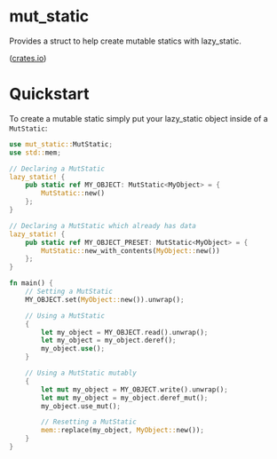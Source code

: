 # mut_static
Provides a struct to help create mutable statics with lazy_static.

([crates.io][crate])

[crate]: https://crates.io/crates/lazy_static

# Quickstart
To create a mutable static simply put your lazy_static object inside of a `MutStatic`:
``` rust
use mut_static::MutStatic;
use std::mem;

// Declaring a MutStatic
lazy_static! {
    pub static ref MY_OBJECT: MutStatic<MyObject> = {
        MutStatic::new()
    };
}

// Declaring a MutStatic which already has data
lazy_static! {
    pub static ref MY_OBJECT_PRESET: MutStatic<MyObject> = {
        MutStatic::new_with_contents(MyObject::new())
    };
}

fn main() {
    // Setting a MutStatic
    MY_OBJECT.set(MyObject::new()).unwrap();

    // Using a MutStatic
    {
        let my_object = MY_OBJECT.read().unwrap();
        let my_object = my_object.deref();
        my_object.use();
    }

    // Using a MutStatic mutably
    {
        let mut my_object = MY_OBJECT.write().unwrap();
        let mut my_object = my_object.deref_mut();
        my_object.use_mut();

        // Resetting a MutStatic
        mem::replace(my_object, MyObject::new());
    }
}
```
